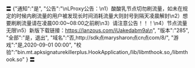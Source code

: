 〓
{"通知":"是",
"公告":"\nLProxy公告：\n1）酸酸乳节点切勿刷流量，如未在规定的时候内刷流量的用户被发现长时间消耗流量大则封号到隔天凌晨解封\n2）想要刷刷流量请在凌晨00:00~08:00之前刷\n3）请注意公告！！！\n4）节点流量无限\n5）新版下载链接：https://lanzous.com/iUakedabm9a\n",
"版本":"285",
"全部":"是，退出",
"域名":"否,http://sdk点marysharon点cn点com/8/",
"游戏":"是,2020-09-01 00:00",
"校验":"bin.mt.apksignaturekillerplus.HookApplication,/lib/libmthook.so,/libmthook.so"
}
〓
